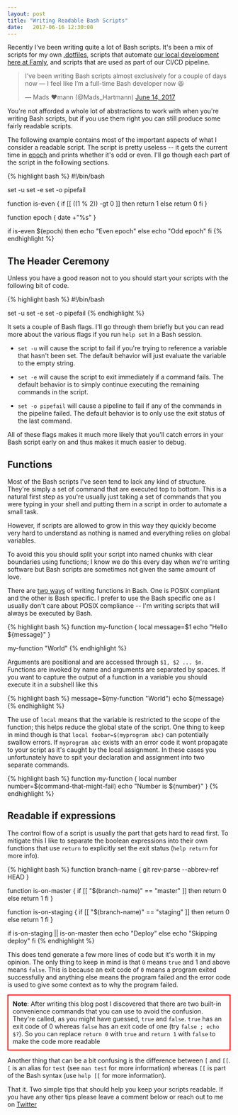 ```yaml
---
layout: post
title: "Writing Readable Bash Scripts"
date:   2017-06-16 12:30:00
---
```


Recently I've been writing quite a lot of Bash scripts. It's been a mix of
scripts for my own [.dotfiles][dotfiles], scripts that automate [our local
development here at Famly][famlyplan], and scripts that are used as part of
our CI/CD pipeline.

<blockquote class="twitter-tweet" data-lang="en"><p lang="en" dir="ltr">I’ve been writing Bash scripts almost exclusively for a couple of days now — I feel like I’m a full-time Bash developer now 😆</p>&mdash; Mads ♥mann (@Mads_Hartmann) <a href="https://twitter.com/Mads_Hartmann/status/874892062910558210">June 14, 2017</a></blockquote>
<script async src="//platform.twitter.com/widgets.js" charset="utf-8"></script>

You're not afforded a whole lot of abstractions to work with when you're
writing Bash scripts, but if you use them right you can still produce some
fairly readable scripts.

The following example contains most of the important aspects of what I consider
a readable script. The script is pretty useless -- it gets the current time in
[epoch][epoch] and prints whether it's odd or even. I'll go though each part of
the script in the following sections.

{% highlight bash %}
#!/bin/bash

set -u
set -e
set -o pipefail

function is-even {
    if [[ $(($1 % 2)) -gt 0 ]]
    then return 1
    else return 0
    fi
}

function epoch {
    date +"%s"
}

if is-even $(epoch)
then echo "Even epoch"
else echo "Odd epoch"
fi
{% endhighlight %}

## The Header Ceremony

Unless you have a good reason not to you should start your scripts with the
following bit of code.

{% highlight bash %}
#!/bin/bash

set -u
set -e
set -o pipefail
{% endhighlight %}

It sets a couple of Bash flags. I'll go through them briefly but you can read
more about the various flags if you run `help set` in a Bash session.

- `set -u` will cause the script to fail if you're trying to reference a
  variable that hasn't been set. The default behavior will just evaluate the
  variable to the empty string.

- `set -e` will cause the script to exit immediately if a command fails. The
  default behavior is to simply continue executing the remaining commands in the
  script.

- `set -o pipefail` will cause a pipeline to fail if any of the commands in the
  pipeline failed. The default behavior is to only use the exit status of the
  last command.

All of these flags makes it much more likely that you'll catch errors in your
Bash script early on and thus makes it much easier to debug.

## Functions

Most of the Bash scripts I've seen tend to lack any kind of structure. They're
simply a set of command that are executed top to bottom. This is a natural
first step as you're usually just taking a set of commands that you were typing
in your shell and putting them in a script in order to automate a small task.

However, if scripts are allowed to grow in this way they quickly become very
hard to understand as nothing is named and everything relies on global
variables.

To avoid this you should split your script into named chunks with clear
boundaries using functions; I know we do this every day when we're writing
software but Bash scripts are sometimes not given the same amount of love.

There are [two ways][bash-functions] of writing functions in Bash. One is POSIX
compliant and the other is Bash specific. I prefer to use the Bash specific one
as I usually don't care about POSIX compliance -- I'm writing scripts that will
always be executed by Bash.

{% highlight bash %}
function my-function {
    local message=$1
    echo "Hello ${message}"
}

my-function "World"
{% endhighlight %}

Arguments are positional and are accessed through `$1, $2 ... $n`. Functions are
invoked by name and arguments are separated by spaces. If you want to capture the
output of a function in a variable you should execute it in a subshell like this

{% highlight bash %}
message=$(my-function "World")
echo ${message}
{% endhighlight %}

The use of `local` means that the variable is restricted to the scope of the
function; this helps reduce the global state of the script. One thing to keep in
mind though is that `local foobar=$(myprogram abc)` can potentially swallow errors.
If `myprogram abc` exists with an error code it wont propagate to your script as
it's caught by the local assignment. In these cases you unfortunately have to spit
your declaration and assignment into two separate commands.

{% highlight bash %}
function my-function {
    local number
    number=$(command-that-might-fail)
    echo "Number is ${number}"
}
{% endhighlight %}

## Readable if expressions

The control flow of a script is usually the part that gets hard to read first.
To mitigate this I like to separate the boolean expressions into their own
functions that use `return` to explicitly set the exit status (`help return`
for more info).

{% highlight bash %}
function branch-name {
    git rev-parse --abbrev-ref HEAD
}

function is-on-master {
    if [[ "$(branch-name)" == "master" ]]
    then return 0
    else return 1
    fi
}

function is-on-staging {
    if [[ "$(branch-name)" == "staging" ]]
    then return 0
    else return 1
    fi
}

if is-on-staging || is-on-master
then echo "Deploy"
else echo "Skipping deploy"
fi
{% endhighlight %}

This does tend generate a few more lines of code but it's worth it in my
opinion. The only thing to keep in mind is that `0` means `true` and 1 and
above means `false`. This is because an exit code of `0` means a program exited
successfully and anything else means the program failed and the error code is
used to give some context as to why the program failed.

<div style="border: 2px solid red; padding: 10px;">
<strong>Note</strong>: After writing this blog post I discovered that there are
two built-in convenience commands that you can use to avoid the confusion.
They're called, as you might have guessed, <code>true</code> and
<code>false</code>. <code>true</code> has an exit code of 0 whereas
<code>false</code> has an exit code of one (try <code>false ; echo $?</code>).
So you can replace <code>return 0</code> with <code>true</code> and
<code>return 1</code> with <code>false</code> to make the code more readable
</div>

Another thing that can be a bit confusing is the difference between `[` and `[[`.
`[` is an alias for `test` (see `man test` for more information) whereas `[[` is part
of the Bash syntax (use `help [[` for more information).

That it. Two simple tips that should help you keep your scripts readable. If
you have any other tips please leave a comment below or reach out to me on
[Twitter][twitter]

[dotfiles]: https://github.com/mads-hartmann/dotfiles
[famlyplan]: http://mads-hartmann.com/2017/01/15/automating-developer-environments.html
[epoch]: https://en.wikipedia.org/wiki/Unix_time
[bash-functions]: https://stackoverflow.com/a/7917086/119357
[twitter]: https://twitter.com/mads_hartmann
